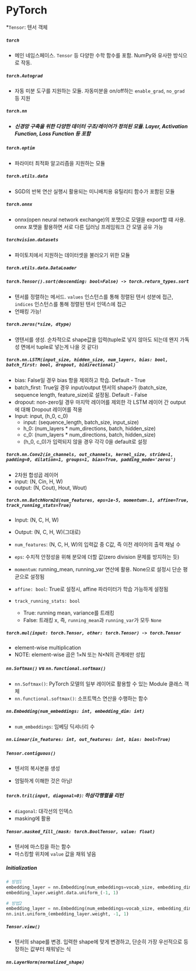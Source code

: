 # PyTorch
*`Tensor`: 텐서 객체

##### `torch`

- 메인 네임스페이스. `Tensor` 등 다양한 수학 함수를 포함. NumPy와 유사한 방식으로 작동.

##### `torch.Autograd`

- 자동 미분 도구를 지원하는 모듈. 자동미분을 on/off하는 `enable_grad`, `no_grad` 등 지원

##### `torch.nn`

- ##### 신경망 구축을 위한 다양한 데이터 구조/레이어가 정의된 모듈. Layer, Activation Function, Loss Function 등 포함

##### `torch.optim`

- 파라미터 최적화 알고리즘을 지원하는 모듈

##### `torch.utils.data`

- SGD의 반복 연산 실행시 활용되는 미니배치용 유틸리티 함수가 포함된 모듈

##### `torch.onnx`

- onnx(open neural network exchange)의 포맷으로 모델을 export할 떄 사용. onnx 포맷을 활용하면 서로 다른 딥러닝 프레임워크 간 모델 공유 가능

##### `torchvision.datasets`

- 파이토치에서 지원하는 데이터셋을 불러오기 위한 모듈

##### `torch.utils.data.DataLoader`

##### `torch.Tensor().sort(descending: bool=False) -> torch.return_types.sort`

- 텐서를 정렬하는 메서드. `values` 인스턴스를 통해 정렬된 텐서 성분에 접근, `indices` 인스턴스를 통해 정렬된 텐서 인덱스에 접근
- 언패킹 가능!

##### `torch.zeros(*size, dtype)`

- 영텐서를 생성. 순차적으로 shape값을 입력(tuple로 넣지 않아도 되는데 왠지 가독성 면에서 tuple로 넣는게 나을 것 같다)

##### `torch.nn.LSTM(input_size, hidden_size, num_layers, bias: bool, batch_first: bool, dropout, bidirectional)`

- bias: False일 경우 bias 항을 제외하고 학습. Default - True
- batch_first: True일 경우 input/output 텐서의 shape가 (batch_size, sequence length, feature_size)로 설정됨. Default - False
- dropout: non-zero일 경우 마지막 레이어를 제외한 각 LSTM 레이어 간 output에 대해 Dropout 레이어를 적용
- Input: input, (h_0, c_0)
  - input: (sequence_length, batch_size, input_size)
  - h_0: (num_layers \* num_directions, batch, hidden_size)
  - c_0: (num_layers \* num_directions, batch, hidden_size)
  - (h_0, c_0)가 입력되지 않을 경우 각각  0을 default로 설정

##### `torch.nn.Conv2(in_channels, out_channels, kernel_size, stride=1, padding=0, dilation=1, groups=1, bias=True, padding_mode='zeros')`

- 2차원 합성곱 레이어
- input: (N, Cin, H, W)
- output: (N, Cout), Hout, Wout)

##### `torch.nn.BatchNorm2d(num_features, eps=1e-5, momentum=.1, affine=True, track_running_stats=True)`

- Input: (N, C, H, W)
- Output: (N, C, H, W)(그대로)

- `num_features`: (N, C, H, W)의 입력값 중 C값, 즉 이전 레이어의 출력 채널 수
- `eps`: 수치적 안정성을 위해 분모에 더할 값(zero division 문제를 방지하는 듯)
- `momentum`: running_mean, running_var 연산에 활용. None으로 설정시 단순 평균으로 설정됨
- `affine: bool`: True로 설정시, affine 파라미터가 학습 가능하게 설정됨
- `track_running_stats: bool`
  - True: running mean, variance를 트래킹
  - False: 트래킹 x, 즉, `running_mean`과 `running_var`가 모두 `None`

##### `torch.mul(input: torch.Tensor, other: torch.Tensor) -> torch.Tensor`

- element-wise multiplication
- NOTE: element-wise 곱은 1×N 또는 N×N의 관계에만 성립

##### `nn.Softmax()` vs `nn.functional.softmax()`

- `nn.Softmax()`: PyTorch 모델의 일부 레이어로 활용할 수 있는 Module 클래스 객체
- `nn.functional.softmax()`: 소프트맥스 연산을 수행하는 함수

##### `nn.Embedding(num_embeddings: int, embedding_dim: int)`

- `num_embeddings`: 임베딩 딕셔너리 수

##### `nn.Linear(in_features: int, out_features: int, bias: bool=True)`

##### `Tensor.contiguous()`

- 텐서의 복사본을 생성

- 엄밀하게 이해한 것은 아님!

##### `torch.tril(input, diagonal=0)`: 하삼각행렬을 리턴

- `diagonal`: 대각선의 인덱스
- masking에 활용

##### `Tensor.masked_fill_(mask: torch.BoolTensor, value: float)`

- 텐서에 마스킹을 하는 함수
- 마스킹할 위치에 `value` 값을 채워 넣음

##### Initialization

```python
# 방법1
embedding_layer = nn.Embedding(num_embeddings=vocab_size, embedding_dim=3)
embedding_layer.weight.data.uniform_(-1, 1)

# 방법2 
embedding_layer = nn.Embedding(num_embeddings=vocab_size, embedding_dim=3)
nn.init.uniform_(embedding_layer.weight, -1, 1)
```

##### `Tensor.view()`

- 텐서의 shape를 변경. 입력한 shape에 맞게 변경하고, 단순히 가장 우선적으로 등장하는 값부터 채워넣는 식

##### `nn.LayerNorm(normalized_shape)`